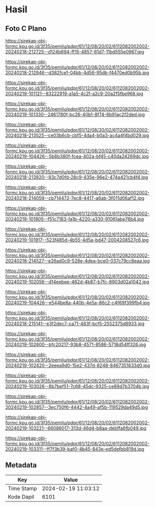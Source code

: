 # Hasil

## Foto C Plano

https://sirekap-obj-formc.kpu.go.id/3f35/pemilu/pdpr/61/12/08/20/02/6112082002002-20240218-212725--d124b694-ff15-4857-81d7-11bd555e0967.jpg

https://sirekap-obj-formc.kpu.go.id/3f35/pemilu/pdpr/61/12/08/20/02/6112082002002-20240218-212946--d382fce1-04bb-4d56-95db-f4470ed0b95b.jpg

https://sirekap-obj-formc.kpu.go.id/3f35/pemilu/pdpr/61/12/08/20/02/6112082002002-20240219-101121--83222919-a1a5-4c2f-a2c9-20a2f5fbe968.jpg

https://sirekap-obj-formc.kpu.go.id/3f35/pemilu/pdpr/61/12/08/20/02/6112082002002-20240219-101330--2461780f-bc26-40b1-8f74-6b91ac2f2ded.jpg

https://sirekap-obj-formc.kpu.go.id/3f35/pemilu/pdpr/61/12/08/20/02/6112082002002-20240218-213525--ce03b6cb-cbf5-4da4-b0a3-ac4a4f4bd029.jpg

https://sirekap-obj-formc.kpu.go.id/3f35/pemilu/pdpr/61/12/08/20/02/6112082002002-20240219-104426--5b8b380f-fcea-402a-bf45-c40da24269dc.jpg

https://sirekap-obj-formc.kpu.go.id/3f35/pemilu/pdpr/61/12/08/20/02/6112082002002-20240218-213920--83c7d0fd-28c9-435e-96e2-474a421cb4f4.jpg

https://sirekap-obj-formc.kpu.go.id/3f35/pemilu/pdpr/61/12/08/20/02/6112082002002-20240218-214059--cb714472-7ec8-4417-a6ab-3f011d06af12.jpg

https://sirekap-obj-formc.kpu.go.id/3f35/pemilu/pdpr/61/12/08/20/02/6112082002002-20240219-101805--f51c7163-fa1b-4220-a330-91061abe76b4.jpg

https://sirekap-obj-formc.kpu.go.id/3f35/pemilu/pdpr/61/12/08/20/02/6112082002002-20240219-101917--523f485d-4b55-4d5a-bd47-2004208527c6.jpg

https://sirekap-obj-formc.kpu.go.id/3f35/pemilu/pdpr/61/12/08/20/02/6112082002002-20240218-214527--e26ad0c9-528e-4dea-bce0-037c79cc8eaa.jpg

https://sirekap-obj-formc.kpu.go.id/3f35/pemilu/pdpr/61/12/08/20/02/6112082002002-20240219-102056--d14eebee-462d-4b87-b7fc-8903d02a1042.jpg

https://sirekap-obj-formc.kpu.go.id/3f35/pemilu/pdpr/61/12/08/20/02/6112082002002-20240219-104426--e544be8a-440b-4e5a-86c2-c4f69f399fb4.jpg

https://sirekap-obj-formc.kpu.go.id/3f35/pemilu/pdpr/61/12/08/20/02/6112082002002-20240218-215141--e3f2dec7-ca71-483f-bcf5-2552375d8933.jpg

https://sirekap-obj-formc.kpu.go.id/3f35/pemilu/pdpr/61/12/08/20/02/6112082002002-20240219-102600--bfc20217-93b8-4571-8586-5718d54ff326.jpg

https://sirekap-obj-formc.kpu.go.id/3f35/pemilu/pdpr/61/12/08/20/02/6112082002002-20240219-102420--2eeea9d0-15e2-437d-8248-8467351633d0.jpg

https://sirekap-obj-formc.kpu.go.id/3f35/pemilu/pdpr/61/12/08/20/02/6112082002002-20240219-103026--8b7bef51-7c68-45dc-9325-ce88d7b3704b.jpg

https://sirekap-obj-formc.kpu.go.id/3f35/pemilu/pdpr/61/12/08/20/02/6112082002002-20240219-102857--3ec750f6-4442-4a49-af5b-119529da49d5.jpg

https://sirekap-obj-formc.kpu.go.id/3f35/pemilu/pdpr/61/12/08/20/02/6112082002002-20240219-103221--66086017-313d-46d4-b8aa-debffa6fb049.jpg

https://sirekap-obj-formc.kpu.go.id/3f35/pemilu/pdpr/61/12/08/20/02/6112082002002-20240219-103311--ff7f3b39-baf0-4b45-843e-ed5defbb819d.jpg


## Metadata

| Key        | Value               |
| ---------- | ------------------- |
| Time Stamp | 2024-02-19 11:03:12 |
| Kode Dapil | 6101                |



